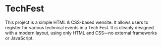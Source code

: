 # TechFest
This project is a simple HTML & CSS-based wensite. It allows users to register for various technical events in a Tech Fest. It is cleanly designed with a modern layout, using only HTML and CSS—no external frameworks or JavaScript.
